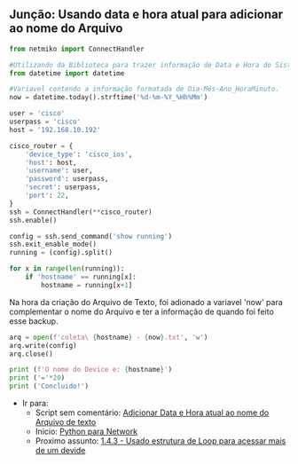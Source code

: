 ## Junção: Usando data e hora atual para adicionar ao nome do Arquivo

```python
from netmiko import ConnectHandler

#Utilizando da Biblioteca para trazer informação de Data e Hora do Sistema.
from datetime import datetime

#Variavel contendo a informação formatada de Dia-Mês-Ano_HoraMinuto.
now = datetime.today().strftime('%d-%m-%Y_%Hh%Mm')

user = 'cisco'
userpass = 'cisco'
host = '192.168.10.192'

cisco_router = {
    'device_type': 'cisco_ios',
    'host': host,
    'username': user,
    'password': userpass,
    'secret': userpass,
    'port': 22,
}
ssh = ConnectHandler(**cisco_router)
ssh.enable()

config = ssh.send_command('show running')
ssh.exit_enable_mode()
running = (config).split()

for x in range(len(running)):
    if 'hostname' == running[x]:
        hostname = running[x+1]
```

Na hora da criação do Arquivo de Texto, foi adionado a variavel 'now' para complementar o nome do Arquivo e ter a informação de quando foi feito esse backup.

```python
arq = open(f'coleta\ {hostname} - {now}.txt', 'w')
arq.write(config)
arq.close()

print (f'O nome do Device e: {hostname}')
print ('='*20)
print ('Concluido!')
```

- Ir para: 
    - Script sem comentário: [Adicionar Data e Hora atual ao nome do Arquivo de texto](https://github.com/ozumaru/CiscoDevNet---Python/blob/master/Documents/Scripts/1.4.2%20-%20Adicionar%20Data%20e%20Hora%20atual%20ao%20nome%20do%20Arquivo%20de%20texto.py)
    - Inicio: [Python para Network](https://github.com/ozumaru/CiscoDevNet---Python)
    - Proximo assunto: [1.4.3 - Usado estrutura de Loop para acessar mais de um devide](https://github.com/ozumaru/CiscoDevNet---Python/blob/master/Junção/New/1.4.3%20-%20Usado%20estrutura%20de%20Loop%20para%20acessar%20mais%20de%20um%20devide.md)
